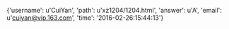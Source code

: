 {'username': u'CuiYan', 'path': u'xz1204/1204.html', 'answer': u'A', 'email': u'cuiyan@vip.163.com', 'time': '2016-02-26:15:44:13'}